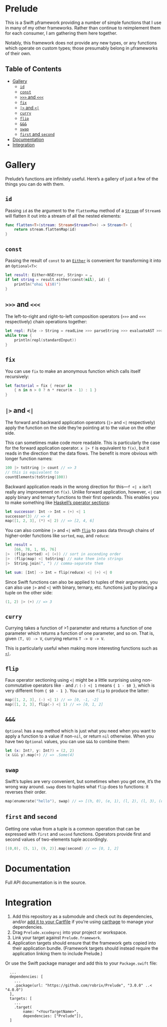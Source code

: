 # Prelude

This is a Swift µframework providing a number of simple functions that I use in many of my other frameworks. Rather than continue to reimplement them for each consumer, I am gathering them here together.

Notably, this framework does not provide any new types, or any functions which operate on custom types; those presumably belong in µframeworks of their own.


## Table of Contents

- [Gallery](#gallery)
	- [`id`](#id)
	- [`const`](#const)
	- [`>>>` and `<<<`](#-and-)
	- [`fix`](#fix)
	- [`|>` and `<|`](#-and--1)
	- [`curry`](#curry)
	- [`flip`](#flip)
	- [`&&&`](#-)
	- [`swap`](#swap)
	- [`first` and `second`](#first-and-second)
- [Documentation](#documentation)
- [Integration](#integration)


# Gallery

Prelude’s functions are infinitely useful. Here’s a gallery of just a few of the things you can do with them.


## `id`

Passing `id` as the argument to the `flattenMap` method of a [`Stream`](https://github.com/robrix/Traversal) of `Stream`s will flatten it out into a stream of all the nested elements:

```swift
func flatten<T>(stream: Stream<Stream<T>>) -> Stream<T> {
	return stream.flattenMap(id)
}
```


## `const`

Passing the result of `const` to an [`Either`](https://github.com/robrix/Either) is convenient for transforming it into an `Optional<T>`:

```swift
let result: Either<NSError, String> = …
if let string = result.either(const(nil), id) {
	println("ohai \($0)")
}
```


## `>>>` and `<<<`

The left-to-right and right-to-left composition operators (`>>>` and `<<<` respectively) chain operations together:

```swift
let repl: File -> String = readLine >>> parseString >>> evaluateAST >>> toString
while true {
	println(repl(standardInput))
}
```


## `fix`

You can use `fix` to make an anonymous function which calls itself recursively:

```swift
let factorial = fix { recur in
	{ n in n > 0 ? n * recur(n - 1) : 1 }
}
```

## `|>` and `<|`

The forward and backward application operators (`|>` and `<|` respectively) apply the function on the side they’re pointing at to the value on the other side.

This can sometimes make code more readable. This is particularly the case for the forward application operator. `x |> f` is equivalent to `f(x)`, but it reads in the direction that the data flows. The benefit is more obvious with longer function names:

```swift
100 |> toString |> count // => 3
// this is equivalent to
countElements(toString(100))
```

Backward application reads in the wrong direction for this—`f <| x` isn’t really any improvement on `f(x)`. Unlike forward application, however, `<|` can apply binary and ternary functions to their first operands. This enables you to make something like [Haskell’s operator sections](https://www.haskell.org/haskellwiki/Section_of_an_infix_operator):

```swift
let successor: Int -> Int = (+) <| 1
successor(3) // => 4
map([1, 2, 3], (*) <| 2) // => [2, 4, 6]
```

You can also combine `|>` and `<|` with [`flip`](#flip) to pass data through chains of higher-order functions like `sorted`, `map`, and `reduce`:

```swift
let result =
	[66, 78, 1, 95, 76]
|>	(flip(sorted) <| (<)) // sort in ascending order
|>	(flip(map) <| toString) // make them into strings
|>	String.join(", ") // comma-separate them

let sum: [Int] -> Int = flip(reduce) <| (+) <| 0
```

Since Swift functions can also be applied to tuples of their arguments, you can also use `|>` and `<|` with binary, ternary, etc. functions just by placing a tuple on the other side:

```swift
(1, 2) |> (+) // => 3
```


## `curry`

Currying takes a function of >1 parameter and returns a function of one parameter which returns a function of one parameter, and so on. That is, given `(T, U) -> V`, currying returns `T -> U -> V`.

This is particularly useful when making more interesting functions such as [`<|`](#-and--1).


## `flip`

Faux operator sectioning using `<|` might be a little surprising using non-commutative operators like `-` and `/`: `(-) <| 1` means `{ 1 - $0 }`, which is very different from `{ $0 - 1 }`. You can use `flip` to produce the latter:

```swift
map([1, 2, 3], (-) <| 1) // => [0, -1, -2]
map([1, 2, 3], flip(-) <| 1) // => [0, 1, 2]
```


## `&&&`

`Optional` has a `map` method which is just what you need when you want to apply a function to a value if non-`nil`, or return `nil` otherwise. When you have two `Optional` values, you can use `&&&` to combine them:

```swift
let (x: Int?, y: Int?) = (2, 2)
(x &&& y).map(+) // => .Some(4)
```


## `swap`

Swift’s tuples are very convenient, but sometimes when you get one, it’s the wrong way around. `swap` does to tuples what `flip` does to functions: it reverses their order.

```swift
map(enumerate("hello"), swap) // => [(h, 0), (e, 1), (l, 2), (l, 3), (o, 4)]
```

## `first` and `second`

Getting one value from a tuple is a common operation that can be expressed with `first` and `second` functions. Operators provide first and second values of two-elements tuple accordingly.

```swift
[(0,0), (5, 1), (9, 2)].map(second) // => [0, 1, 2]
```

# Documentation

Full API documentation is in the source.


# Integration

1. Add this repository as a submodule and check out its dependencies, and/or [add it to your Cartfile](https://github.com/Carthage/Carthage/blob/master/Documentation/Artifacts.md#cartfile) if you’re using [carthage](https://github.com/Carthage/Carthage/) to manage your dependencies.
2. Drag `Prelude.xcodeproj` into your project or workspace.
3. Link your target against `Prelude.framework`.
4. Application targets should ensure that the framework gets copied into their application bundle. (Framework targets should instead require the application linking them to include Prelude.)

Or use the Swift package manager and add this to your `Package.swift` file:  
```
  ...
  dependencies: [
    ...  
    .package(url: "https://github.com/robrix/Prelude", "3.0.0" ..< "4.0.0")
  ],
  targets: [
    ...
    .target(
        name: "<YourTargetName>",
        dependencies: ["Prelude"]),
  ]
```
